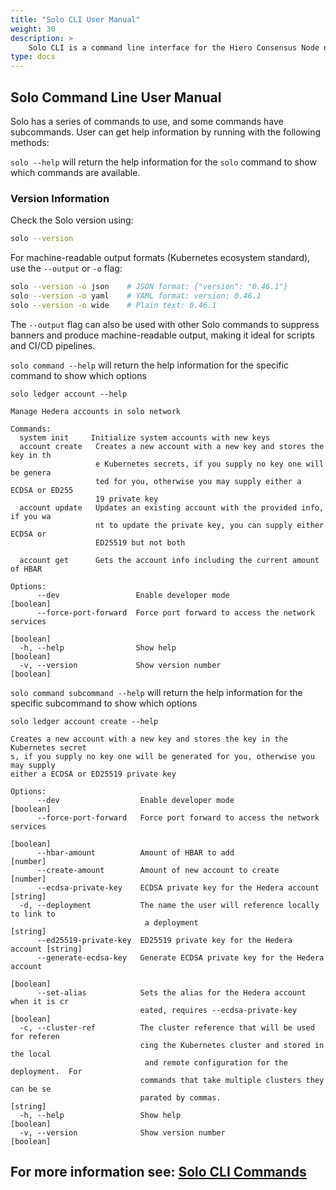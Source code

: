 ```yaml
---
title: "Solo CLI User Manual"
weight: 30
description: >
    Solo CLI is a command line interface for the Hiero Consensus Node network. It allows users to interact with the network, manage accounts, and perform various operations.
type: docs
---
```


## Solo Command Line User Manual

Solo has a series of commands to use, and some commands have subcommands.
User can get help information by running with the following methods:

`solo --help` will return the help information for the `solo` command to show which commands
are available.

### Version Information

Check the Solo version using:

```bash
solo --version
```

For machine-readable output formats (Kubernetes ecosystem standard), use the `--output` or `-o` flag:

```bash
solo --version -o json    # JSON format: {"version": "0.46.1"}
solo --version -o yaml    # YAML format: version: 0.46.1
solo --version -o wide    # Plain text: 0.46.1
```

The `--output` flag can also be used with other Solo commands to suppress banners and produce machine-readable output, making it ideal for scripts and CI/CD pipelines.

`solo command --help` will return the help information for the specific command to show which options

```text
solo ledger account --help

Manage Hedera accounts in solo network

Commands:
  system init     Initialize system accounts with new keys
  account create   Creates a new account with a new key and stores the key in th
                   e Kubernetes secrets, if you supply no key one will be genera
                   ted for you, otherwise you may supply either a ECDSA or ED255
                   19 private key
  account update   Updates an existing account with the provided info, if you wa
                   nt to update the private key, you can supply either ECDSA or
                   ED25519 but not both

  account get      Gets the account info including the current amount of HBAR

Options:
      --dev                 Enable developer mode                      [boolean]
      --force-port-forward  Force port forward to access the network services
                                                                       [boolean]
  -h, --help                Show help                                  [boolean]
  -v, --version             Show version number                        [boolean]
```

`solo command subcommand --help` will return the help information for the specific subcommand to show which options

```text
solo ledger account create --help

Creates a new account with a new key and stores the key in the Kubernetes secret
s, if you supply no key one will be generated for you, otherwise you may supply
either a ECDSA or ED25519 private key

Options:
      --dev                  Enable developer mode                     [boolean]
      --force-port-forward   Force port forward to access the network services
                                                                       [boolean]
      --hbar-amount          Amount of HBAR to add                      [number]
      --create-amount        Amount of new account to create            [number]
      --ecdsa-private-key    ECDSA private key for the Hedera account   [string]
  -d, --deployment           The name the user will reference locally to link to
                              a deployment                              [string]
      --ed25519-private-key  ED25519 private key for the Hedera account [string]
      --generate-ecdsa-key   Generate ECDSA private key for the Hedera account
                                                                       [boolean]
      --set-alias            Sets the alias for the Hedera account when it is cr
                             eated, requires --ecdsa-private-key       [boolean]
  -c, --cluster-ref          The cluster reference that will be used for referen
                             cing the Kubernetes cluster and stored in the local
                              and remote configuration for the deployment.  For
                             commands that take multiple clusters they can be se
                             parated by commas.                         [string]
  -h, --help                 Show help                                 [boolean]
  -v, --version              Show version number                       [boolean]
```

## For more information see: [Solo CLI Commands](solo-commands.md)

